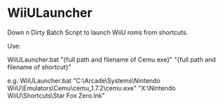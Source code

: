 # WiiULauncher
Down n Dirty Batch Script to launch WiiU roms from shortcuts.

Use:

WiiULauncher.bat "{full path and filename of Cemu exe}" "{full path and filename of shortcut}"

e.g.
WiiULauncher.bat "C:\Arcade\Systems\Nintendo WiiU\Emulators\Cemu\cemu_1.7.2\cemu.exe" "X:\Nintendo WiiU\Shortcuts\Star Fox Zero.lnk"
